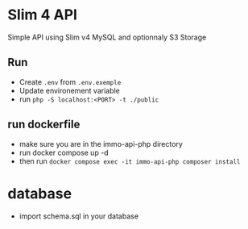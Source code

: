 # Slim 4 API

Simple API using Slim v4 MySQL and optionnaly S3 Storage

## Run

- Create `.env` from `.env.exemple`
- Update environement variable
- run `php -S localhost:<PORT> -t ./public`

## run dockerfile

- make sure you are in the immo-api-php directory
- run docker compose up -d
- then run `docker compose exec -it immo-api-php composer install`

# database

- import schema.sql in your database
